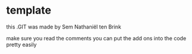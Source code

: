 # template
this .GIT was made by Sem Nathaniël ten Brink

make sure you read the comments
you can put the add ons into the code pretty easily